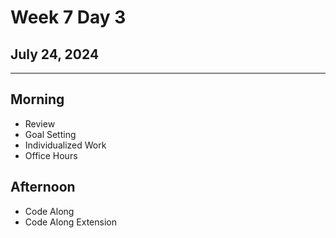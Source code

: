 # Week 7 Day 3
## July 24, 2024

---

## Morning

- Review
- Goal Setting
- Individualized Work
- Office Hours

## Afternoon

- Code Along
- Code Along Extension
